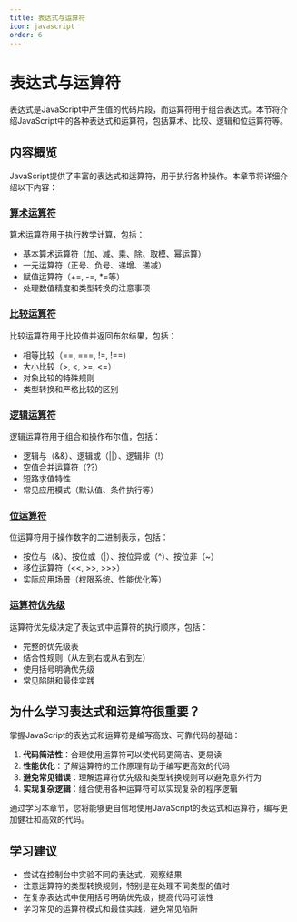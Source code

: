 ```yaml
---
title: 表达式与运算符
icon: javascript
order: 6
---
```


# 表达式与运算符

表达式是JavaScript中产生值的代码片段，而运算符用于组合表达式。本节将介绍JavaScript中的各种表达式和运算符，包括算术、比较、逻辑和位运算符等。

## 内容概览

JavaScript提供了丰富的表达式和运算符，用于执行各种操作。本章节将详细介绍以下内容：

### [算术运算符](./1.6.1-算术运算符.md)

算术运算符用于执行数学计算，包括：
- 基本算术运算符（加、减、乘、除、取模、幂运算）
- 一元运算符（正号、负号、递增、递减）
- 赋值运算符（+=, -=, *=等）
- 处理数值精度和类型转换的注意事项

### [比较运算符](./1.6.2-比较运算符.md)

比较运算符用于比较值并返回布尔结果，包括：
- 相等比较（==, ===, !=, !==）
- 大小比较（>, <, >=, <=）
- 对象比较的特殊规则
- 类型转换和严格比较的区别

### [逻辑运算符](./1.6.3-逻辑运算符.md)

逻辑运算符用于组合和操作布尔值，包括：
- 逻辑与（&&）、逻辑或（||）、逻辑非（!）
- 空值合并运算符（??）
- 短路求值特性
- 常见应用模式（默认值、条件执行等）

### [位运算符](./1.6.4-位运算符.md)

位运算符用于操作数字的二进制表示，包括：
- 按位与（&）、按位或（|）、按位异或（^）、按位非（~）
- 移位运算符（<<, >>, >>>）
- 实际应用场景（权限系统、性能优化等）

### [运算符优先级](./1.6.5-运算符优先级.md)

运算符优先级决定了表达式中运算符的执行顺序，包括：
- 完整的优先级表
- 结合性规则（从左到右或从右到左）
- 使用括号明确优先级
- 常见陷阱和最佳实践

## 为什么学习表达式和运算符很重要？

掌握JavaScript的表达式和运算符是编写高效、可靠代码的基础：

1. **代码简洁性**：合理使用运算符可以使代码更简洁、更易读
2. **性能优化**：了解运算符的工作原理有助于编写更高效的代码
3. **避免常见错误**：理解运算符优先级和类型转换规则可以避免意外行为
4. **实现复杂逻辑**：组合使用各种运算符可以实现复杂的程序逻辑

通过学习本章节，您将能够更自信地使用JavaScript的表达式和运算符，编写更加健壮和高效的代码。

## 学习建议

- 尝试在控制台中实验不同的表达式，观察结果
- 注意运算符的类型转换规则，特别是在处理不同类型的值时
- 在复杂表达式中使用括号明确优先级，提高代码可读性
- 学习常见的运算符模式和最佳实践，避免常见陷阱